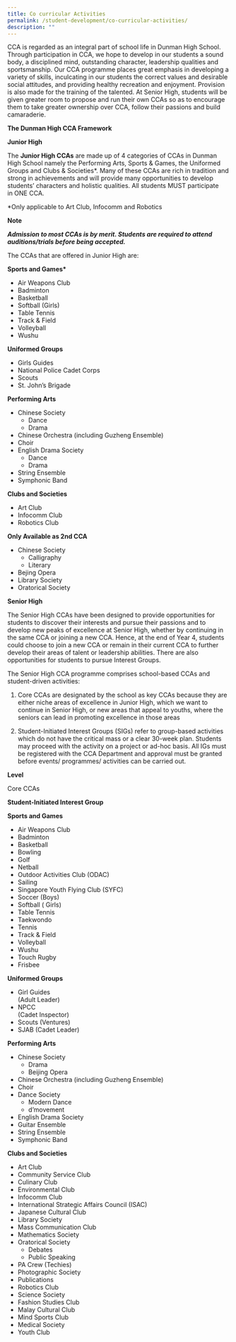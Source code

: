 ```yaml
---
title: Co curricular Activities
permalink: /student-development/co-curricular-activities/
description: ""
---
```

CCA is regarded as an integral part of school life in Dunman High School. Through participation in CCA, we hope to develop in our students a sound body, a disciplined mind, outstanding character, leadership qualities and sportsmanship. Our CCA programme places great emphasis in developing a variety of skills, inculcating in our students the correct values and desirable social attitudes, and providing healthy recreation and enjoyment. Provision is also made for the training of the talented. At Senior High, students will be given greater room to propose and run their own CCAs so as to encourage them to take greater ownership over CCA, follow their passions and build camaraderie.

**The Dunman High CCA Framework**

**Junior High**

The **Junior High CCAs** are made up of 4 categories of CCAs in Dunman High School namely the Performing Arts, Sports & Games, the Uniformed Groups and Clubs & Societies\*. Many of these CCAs are rich in tradition and strong in achievements and will provide many opportunities to develop students’ characters and holistic qualities. All students MUST participate in ONE CCA.

\*Only applicable to Art Club, Infocomm and Robotics

**Note**

_**Admission to most CCAs is by merit. Students are required to attend auditions/trials before being accepted.**_

The CCAs that are offered in Junior High are:

**Sports and Games\***

*   Air Weapons Club
*   Badminton
*   Basketball
*   Softball (Girls)
*   Table Tennis
*   Track & Field
*   Volleyball
*   Wushu

**Uniformed Groups**

*   Girls Guides
*   National Police Cadet Corps
*   Scouts
*   St. John’s Brigade

**Performing Arts**

*   Chinese Society
    *   Dance
    *   Drama
*   Chinese Orchestra (including Guzheng Ensemble)
*   Choir
*   English Drama Society
    *   Dance
    *   Drama
*   String Ensemble
*   Symphonic Band

**Clubs and Societies**

*   Art Club
*   Infocomm Club
*   Robotics Club

**Only Available as 2nd CCA**

*   Chinese Society
    *   Calligraphy
    *   Literary
*   Bejing Opera
*   Library Society
*   Oratorical Society


**Senior High**

The Senior High CCAs have been designed to provide opportunities for students to discover their interests and pursue their passions and to develop new peaks of excellence at Senior High, whether by continuing in the same CCA or joining a new CCA. Hence, at the end of Year 4, students could choose to join a new CCA or remain in their current CCA to further develop their areas of talent or leadership abilities.  There are also opportunities for students to pursue Interest Groups.

The Senior High CCA programme comprises school-based CCAs and student-driven activities:

1) Core CCAs are designated by the school as key CCAs because they are either niche areas of excellence in Junior High, which we want to continue in Senior High, or new areas that appeal to youths, where the seniors can lead in promoting excellence in those areas

2) Student-Initiated Interest Groups (SIGs) refer to group-based activities which do not have the critical mass or a clear 30-week plan. Students may proceed with the activity on a project or ad-hoc basis. All IGs must be registered with the CCA Department and approval must be granted before events/ programmes/ activities can be carried out.

**Level**

Core CCAs

**Student-Initiated Interest Group**

**Sports and Games**

*   Air Weapons Club
*   Badminton
*   Basketball
*   Bowling
*   Golf
*   Netball
*   Outdoor Activities Club (ODAC)
*   Sailing
*   Singapore Youth Flying Club (SYFC)
*   Soccer (Boys)
*   Softball ( Girls)
*   Table Tennis
*   Taekwondo
*   Tennis
*   Track & Field
*   Volleyball
*   Wushu
*   Touch Rugby
*   Frisbee

**Uniformed Groups**

*   Girl Guides  
    (Adult Leader)
*   NPCC  
    (Cadet Inspector)
*   Scouts (Ventures)
*   SJAB (Cadet Leader)

**Performing Arts**

*   Chinese Society
    *   Drama
    *   Beijing Opera
*   Chinese Orchestra (including Guzheng Ensemble)
*   Choir
*   Dance Society
    *   Modern Dance
    *   d’movement
*   English Drama Society
*   Guitar Ensemble
*   String Ensemble
*   Symphonic Band

**Clubs and Societies**

*   Art Club
*   Community Service Club
*   Culinary Club
*   Environmental Club
*   Infocomm Club
*   International Strategic Affairs Council (ISAC)
*   Japanese Cultural Club
*   Library Society
*   Mass Communication Club
*   Mathematics Society
*   Oratorical Society
    *   Debates
    *   Public Speaking
*   PA Crew (Techies)
*   Photographic Society
*   Publications
*   Robotics Club
*   Science Society
*   Fashion Studies Club
*   Malay Cultural Club
*   Mind Sports Club
*   Medical Society
*   Youth Club